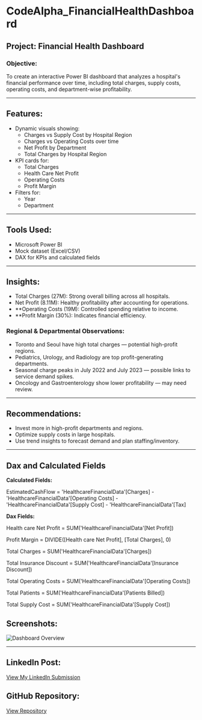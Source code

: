 # CodeAlpha_FinancialHealthDashboard

## Project: Financial Health Dashboard

###  Objective:
To create an interactive Power BI dashboard that analyzes a hospital's financial performance over time, including total charges, supply costs, operating costs, and department-wise profitability.

---

## Features:

- Dynamic visuals showing:
  - Charges vs Supply Cost by Hospital Region
  - Charges vs Operating Costs over time
  - Net Profit by Department
  - Total Charges by Hospital Region
- KPI cards for:
  - Total Charges
  - Health Care Net Profit
  - Operating Costs
  - Profit Margin
- Filters for:
  - Year
  - Department

---

## Tools Used:
- Microsoft Power BI
- Mock dataset (Excel/CSV)
- DAX for KPIs and calculated fields

---

## Insights:

- Total Charges (27M): Strong overall billing across all hospitals.
- Net Profit (8.11M): Healthy profitability after accounting for operations.
- **Operating Costs (19M): Controlled spending relative to income.
- **Profit Margin (30%): Indicates financial efficiency.

### Regional & Departmental Observations:
- Toronto and Seoul have high total charges — potential high-profit regions.
- Pediatrics, Urology, and Radiology are top profit-generating departments.
- Seasonal charge peaks in July 2022 and July 2023 — possible links to service demand spikes.
- Oncology and Gastroenterology show lower profitability — may need review.

---

## Recommendations:

- Invest more in high-profit departments and regions.
- Optimize supply costs in large hospitals.
- Use trend insights to forecast demand and plan staffing/inventory.

---

## Dax and Calculated Fields

**Calculated Fields:**

EstimatedCashFlow = 
    'HealthcareFinancialData'[Charges] 
    - 'HealthcareFinancialData'[Operating Costs] 
    - 'HealthcareFinancialData'[Supply Cost] 
    - 'HealthcareFinancialData'[Tax]

    
**Dax Fields:**

Health care Net Profit = SUM('HealthcareFinancialData'[Net Profit])

Profit Margin = DIVIDE([Health care Net Profit], [Total Charges], 0)

Total Charges = SUM('HealthcareFinancialData'[Charges])

Total Insurance Discount = SUM('HealthcareFinancialData'[Insurance Discount])

Total Operating Costs = SUM('HealthcareFinancialData'[Operating Costs])

Total Patients = SUM('HealthcareFinancialData'[Patients Billed])

Total Supply Cost = SUM('HealthcareFinancialData'[Supply Cost])

## Screenshots:

![Dashboard Overview](./FinancialDashboardScreenshot.png)

---

##  LinkedIn Post:
[View My LinkedIn Submission](https://www.linkedin.com/in/your-profile-link)

##  GitHub Repository:
[View Repository](https://github.com/your-username/CodeAlpha_FinancialHealthDashboard)

